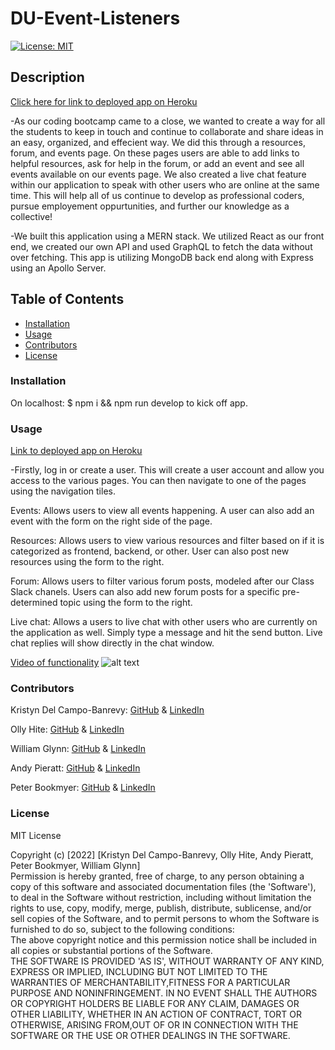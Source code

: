 # DU-Event-Listeners

[![License: MIT](https://img.shields.io/badge/License-MIT-yellow.svg)](https://opensource.org/licenses/MIT)

## Description

[Click here for link to deployed app on Heroku](https://du-event-listeners.herokuapp.com/)

-As our coding bootcamp came to a close, we wanted to create a way for all the students to keep in touch and continue to collaborate and share ideas in an easy, organized, and effecient way. We did this through a resources, forum, and events page. On these pages users are able to add links to helpful resources, ask for help in the forum, or add an event and see all events available on our events page. We also created a live chat feature within our application to speak with other users who are online at the same time. This will help all of us continue to develop as professional coders, pursue employement oppurtunities, and further our knowledge as a collective!

-We built this application using a MERN stack. We utilized React as our front end, we created our own API and used GraphQL to fetch the data without over fetching. This app is utilizing MongoDB back end along with Express using an Apollo Server.

## Table of Contents

- [Installation](#installation)
- [Usage](#usage)
- [Contributors](#contributors)
- [License](#license)

### Installation

On localhost: $ npm i && npm run develop to kick off app.

### Usage

[Link to deployed app on Heroku](https://du-event-listeners.herokuapp.com/)

-Firstly, log in or create a user. This will create a user account and allow you access to the various pages. You can then navigate to one of the pages using the navigation tiles.

Events: Allows users to view all events happening. A user can also add an event with the form on the right side of the page.

Resources: Allows users to view various resources and filter based on if it is categorized as frontend, backend, or other. User can also post new resources using the form to the right.

Forum: Allows users to filter various forum posts, modeled after our Class Slack chanels. Users can also add new forum posts for a specific pre-determined topic using the form to the right.

Live chat: Allows a users to live chat with other users who are currently on the application as well. Simply type a message and hit the send button. Live chat replies will show directly in the chat window.

[Video of functionality](https://drive.google.com/file/d/1aM03f2XXqSeHzVfESaw7nIeB9Jc0qvVP/view)
![alt text](assets/Event-Listeners.gif)

### Contributors

Kristyn Del Campo-Banrevy: [GitHub](https://github.com/MinnieAkuma199) & [LinkedIn](https://www.linkedin.com/in/kristyn-del-campo-banrevy-8060b2197/)

Olly Hite: [GitHub](https://github.com/ollyhite) & [LinkedIn](https://www.linkedin.com/in/pei-yun-hite-29a3b49a/)

William Glynn: [GitHub](https://github.com/ruxpin86) & [LinkedIn](https://www.linkedin.com/in/william-ted-glynn-71b269125)

Andy Pieratt: [GitHub](https://github.com/andypieratt) & [LinkedIn](https://www.linkedin.com/in/andrew-pieratt/)

Peter Bookmyer: [GitHub](https://github.com/PeterBookmyer) & [LinkedIn](https://www.linkedin.com/in/peter-bookmyer-60a77144/)

### License

MIT License

Copyright (c) [2022] [Kristyn Del Campo-Banrevy, Olly Hite, Andy Pieratt, Peter Bookmyer, William Glynn]<br /> Permission is hereby granted, free of charge, to any person obtaining a copy of this software and associated documentation files (the 'Software'), to deal in the Software without restriction, including without limitation the rights to use, copy, modify, merge, publish, distribute, sublicense, and/or sell copies of the Software, and to permit persons to whom the Software is furnished to do so, subject to the following conditions:<br />The above copyright notice and this permission notice shall be included in all copies or substantial portions of the Software.<br />THE SOFTWARE IS PROVIDED 'AS IS', WITHOUT WARRANTY OF ANY KIND, EXPRESS OR IMPLIED, INCLUDING BUT NOT LIMITED TO THE WARRANTIES OF MERCHANTABILITY,FITNESS FOR A PARTICULAR PURPOSE AND NONINFRINGEMENT. IN NO EVENT SHALL THE AUTHORS OR COPYRIGHT HOLDERS BE LIABLE FOR ANY CLAIM, DAMAGES OR OTHER LIABILITY, WHETHER IN AN ACTION OF CONTRACT, TORT OR OTHERWISE, ARISING FROM,OUT OF OR IN CONNECTION WITH THE SOFTWARE OR THE USE OR OTHER DEALINGS IN THE SOFTWARE.
